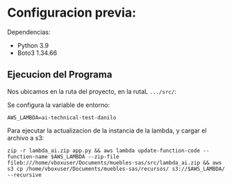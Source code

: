 # Configuracion previa:

Dependencias:

- Python 3.9
- Boto3 1.34.66

## Ejecucion del Programa

Nos ubicamos en la ruta del proyecto, en la rutaL `.../src/`:

Se configura la variable de entorno:
```
AWS_LAMBDA=ai-technical-test-danilo
```

Para ejecutar la actualizacion de la instancia de la lambda, y cargar el archivo a s3:

```
zip -r lambda_ai.zip app.py && aws lambda update-function-code --function-name $AWS_LAMBDA --zip-file fileb:///home/vboxuser/Documents/muebles-sas/src/lambda_ai.zip && aws s3 cp /home/vboxuser/Documents/muebles-sas/recursos/ s3://$AWS_LAMBDA/  --recursive
```